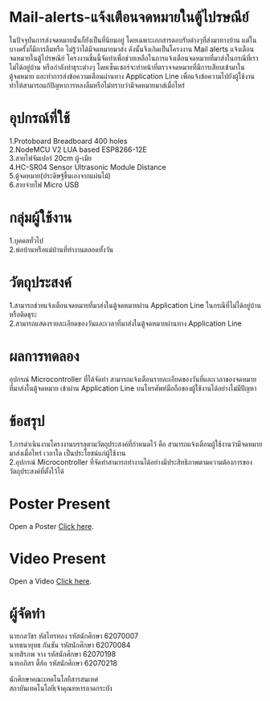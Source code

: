 # Mail-alerts-แจ้งเตือนจดหมายในตู้ไปรษณีย์<br>
  <p>ในปัจจุบันการส่งจดหมายนั้นก็ยังเป็นที่นิยมอยู่ โดยเฉพาะเอกสารตอบรับต่างๆที่ส่งมาทางบ้าน แต่ในบางครั้งก็มีการลืมหรือ ไม่รู้ว่าได้มีจดหมายมาส่ง ดังนั้นจึงเกิดเป็นโครงงาน Mail alerts แจ้งเตือนจดหมายในตู้ไปรษณีย์ โครงงานชิ้นนี้จัดทำเพื่อช่วยเหลือในการแจ้งเตือนจดหมายที่มาส่งในกรณีที่เราไม่ได้อยู่บ้าน หรือกำลังทำธุระต่างๆ โดยเซ็นเซอร์จะทำหน้าที่ตรวจจดหมายที่มีการเสียบเข้ามาในตู้จดหมาย และทำการส่งข้อความเตือนผ่านทาง Application Line เพื่อแจ้งข้อความไปยังผู้ใช้งาน ทำให้สามารถแก้ปัญหาการหลงลืมหรือไม่ทราบว่ามีจดหมายมาส่เมื่อไหร่<br>
  
  # อุปกรณ์ที่ใช้ <br>
<p>
1.Protoboard Breadboard 400 holes<br>
2.NodeMCU V2 LUA based ESP8266-12E<br>
3.สายไฟจัมเปอร์ 20cm ผู้-เมีย<br>
4.HC-SR04 Sensor Ultrasonic Module Distance<br>
5.ตู้จดหมาย(ประดิษฐ์ขึ้นเองจากแผ่นไม้)<br>
6.สายจ่ายไฟ Micro USB<br>

  # กลุ่มผู้ใช้งาน<br>
<p>
1.บุคคลทั่วไป <br>
2.พ่อบ้านหรือแม่บ้านที่ทำงานตลอดทั้งวัน <br>

  # วัตถุประสงค์<br>
<p>
1.สามารถช่วยแจ้งเตือนจดหมายที่มาส่งในตู้จดหมายผ่าน Application Line ในกรณีที่ไม่ได้อยู่บ้านหรือติดธุระ<br>
2.สามารถแสดงรายละเอียดของวันและเวลาที่มาส่งในตู้จดหมายผ่านทาง Application Line<br>

  # ผลการทดลอง<br>
  <p>อุปกรณ์ Microcontroller ที่ได้จัดทำ สามารถแจ้งเตือนรายละเอียดของวันที่และเวลาของจดหมายที่มาส่งในตู้จดหมาย เข้าผ่าน Application Line บนโทรศัพท์มือถือของผู้ใช้งานได้อย่างไม่มีปัญหา<br>

  # ข้อสรุป<br>
<p>
1.การดำเนินงานโครงงานบรรลุตามวัตถุประสงค์ที่กำหนดไว้ คือ สามารถแจ้งเตือนผู้ใช้งานว่ามีจดหมายมาส่งเมื่อไหร่ เวลาใด เป็นประโยชน์แก่ผู้ใช้งาน<br>
2.อุปกรณ์ Microcontroller ที่จัดทำสามารถทำงานได้อย่างมีประสิทธิภาพตามความต้องการของวัตถุประสงค์ที่ตั้งไว้ได้<br>
  
  # Poster Present
<p>Open a Poster <a href="https://drive.google.com/file/d/1eUfSnZOzcXkfmMJ0iIRVsi1CKsEn2sZA/view?usp=sharing.pdf">Click here</a>.</p>

  # Video Present
<p>Open a Video <a href="https://www.youtube.com/watch?v=zafnbTwlctg&feature=youtu.be&fbclid=IwAR0VJAZ1Ki_FJZ26xLJpZIIhQnCIvvhjBRm12YA3yh7NT3R7EoMEgFLf_vo">Click here</a>.</p>

  
  # ผู้จัดทำ
<p>
นายกลวัชร หัสไทรทอง รหัสนักศึกษา 62070007<br>
นายธนายุทธ กันซัน รหัสนักศึกษา 62070084<br>
นายสิรภพ จาง รหัสนักศึกษา 62070198<br>
นายอภิสร ตี้ฮ้อ รหัสนักศึกษา 62070218<br>
<p>นักศึกษาคณะเทคโนโลยีสารสนเทศ<br>
สถาบันเทคโนโลยีเจ้าคุณทหารลาดกระบัง<br>

